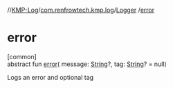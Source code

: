//[KMP-Log](../../../index.md)/[com.renfrowtech.kmp.log](../index.md)/[Logger](index.md)
/[error](error.md)

# error

[common]\
abstract fun [error](error.md)(
message: [String](https://kotlinlang.org/api/latest/jvm/stdlib/kotlin/-string/index.html)?,
tag: [String](https://kotlinlang.org/api/latest/jvm/stdlib/kotlin/-string/index.html)? = null)

Logs an error and optional tag
